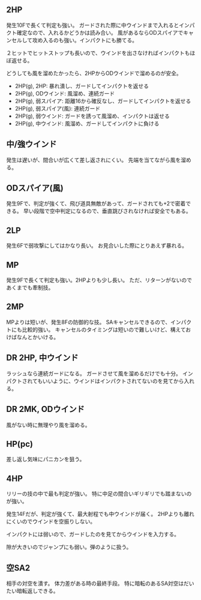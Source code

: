 ## 2HP

発生10Fで長くて判定も強い。
ガードされた際に中ウインドまで入れるとインパクト確定なので、入れるかどうかは読み合い。
風があるならODスパイアでキャンセルして攻め入るのも強い。インパクトにも勝てる。

２ヒットでヒットストップも長いので、ウインドを出さなければインパクトもほぼ返せる。

どうしても風を溜めたかったら、2HPからODウインドで溜めるのが安全。

- 2HP(g), 2HP: 暴れ潰し、ガードしてインパクトを返せる
- 2HP(g), ODウインド: 風溜め、連続ガード
- 2HP(g), 弱スパイア: 距離16から確反なし、ガードしてインパクトを返せる
- 2HP(g), 弱スパイア(風): 連続ガード
- 2HP(g), 弱ウインド: ガードを誘って風溜め、インパクトは返せる
- 2HP(g), 中ウインド: 風溜め、ガードしてインパクトに負ける

## 中/強ウインド

発生は遅いが、間合いが広くて差し返されにくい。
先端を当てながら風を溜める。

## ODスパイア(風)

発生9Fで、判定が強くて、飛び道具無敵があって、ガードされても+2で密着できる。
早い段階で空中判定になるので、垂直跳びされなければ安全でもある。

## 2LP

発生6Fで弱攻撃にしてはかなり長い。
お見合いした際にとりあえず暴れる。

## MP

発生9Fで長くて判定も強い。2HPよりも少し長い。
ただ、リターンがないのであくまでも牽制技。

## 2MP

MPよりは短いが、発生8Fの防御的な技。
SAキャンセルできるので、インパクトにも比較的強い。
キャンセルのタイミングは短いので難しいけど、構えておけばなんとかいける。

## DR 2HP, 中ウインド

ラッシュなら連続ガードになる。
ガードさせて風を溜めるだけでも十分。
インパクトされてもいいように、ウインドはインパクトされてないのを見てから入れる。

## DR 2MK, ODウインド

風がない時に無理やり風を溜める。

## HP(pc)

差し返し気味にパニカンを狙う。

## 4HP

リリーの技の中で最も判定が強い。
特に中足の間合いギリギリでも踏まないのが強い。

発生14Fだが、判定が強くて、最大射程でも中ウインドが届く。
2HPよりも離れにくいのでウインドを空振りしない。

インパクトには弱いので、ガードしたのを見てからウインドを入力する。

隙が大きいのでジャンプにも弱い。弾のように扱う。

## 空SA2

相手の対空を潰す。
体力差がある時の最終手段。
特に暗転のあるSA対空はだいたい暗転返しできる。
